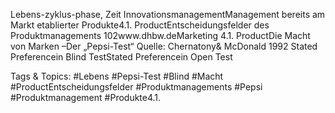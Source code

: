 Lebens-zyklus-phase, Zeit InnovationsmanagementManagement bereits am Markt etablierter Produkte4.1. ProductEntscheidungsfelder des Produktmanagements
102www.dhbw.deMarketing
4.1. ProductDie Macht von Marken –Der „Pepsi-Test“
Quelle: Chernatony& McDonald 1992
Stated Preferencein Blind TestStated Preferencein Open Test

   Tags & Topics:
   #Lebens
   #Pepsi-Test
   #Blind
   #Macht
   #ProductEntscheidungsfelder
   #Produktmanagements
   #Pepsi
   #Produktmanagement
   #Produkte4.1.